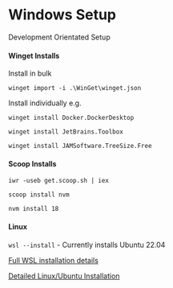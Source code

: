 # Windows Setup

Development Orientated Setup

#### Winget Installs

Install in bulk

```winget import -i .\WinGet\winget.json```

Install individually e.g.

```winget install Docker.DockerDesktop```

```winget install JetBrains.Toolbox```

```winget install JAMSoftware.TreeSize.Free```

#### Scoop Installs

```iwr -useb get.scoop.sh | iex```

```scoop install nvm```

```nvm install 18```

#### Linux

```wsl --install``` - Currently installs Ubuntu 22.04

[Full WSL installation details](https://learn.microsoft.com/en-us/windows/wsl/install)

[Detailed Linux/Ubuntu Installation](https://github.com/MarkGravestock/linux-setup)
